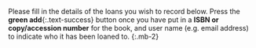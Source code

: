 Please fill in the details of the loans you wish to record below. Press the __green add__{:.text-success} button once you have put in a __ISBN or copy/accession number__ for the book, and user name (e.g. email address) to indicate who it has been loaned to.
{:.mb-2}